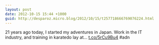 ```yaml
---
layout: post
date: 2012-10-15 15:44 +1000
guid: http://desparoz.micro.blog/2012/10/15/t257718666769076224.html
---
```

21 years ago today, I started my adventures in Japan. Work in the IT industry, and training in karatedo lay at… [t.co/5rCu9Bu4](https://t.co/5rCu9Bu4) #adn
